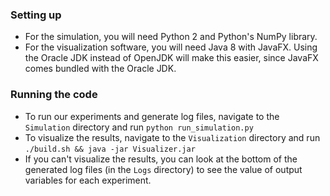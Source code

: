 ### Setting up

- For the simulation, you will need Python 2 and Python's NumPy library.
- For the visualization software, you will need Java 8 with JavaFX. Using the Oracle JDK instead of OpenJDK will make this easier, since JavaFX comes bundled with the Oracle JDK.

### Running the code

- To run our experiments and generate log files, navigate to the `Simulation` directory and run `python run_simulation.py`
- To visualize the results, navigate to the `Visualization` directory and run `./build.sh && java -jar Visualizer.jar`
- If you can't visualize the results, you can look at the bottom of the generated log files (in the `Logs` directory) to see the value of output variables for each experiment.
